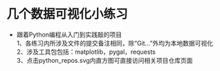 # 几个数据可视化小练习    
 * 跟着Python编程从入门到实践敲的项目    
1、各练习内所涉及文件的提交备注相同，除“Git...”外均为本地数据可视化  
2、涉及工具包包括：matplotlib，pygal，requests  
3、点击python_repos.svg内直方图可直接访问相关项目仓库页面

